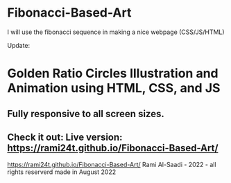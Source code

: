 # Fibonacci-Based-Art
I will use the fibonacci sequence in making a nice webpage (CSS/JS/HTML)

Update:

# Golden Ratio Circles Illustration and Animation using HTML, CSS, and JS
## Fully responsive to all screen sizes.

## Check it out: Live version: https://rami24t.github.io/Fibonacci-Based-Art/

https://rami24t.github.io/Fibonacci-Based-Art/ Rami Al-Saadi - 2022 - all rights reserverd 
made in August 2022
